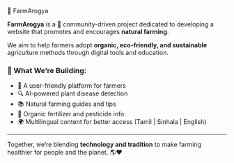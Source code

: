 🌿 FarmArogya

**FarmArogya** is a 🌱 community-driven project dedicated to developing a website that promotes and encourages **natural farming**.

We aim to help farmers adopt **organic, eco-friendly, and sustainable** agriculture methods through digital tools and education.

### 🚜 What We’re Building:
- 🌾 A user-friendly platform for farmers
- 🔍 AI-powered plant disease detection
- 📚 Natural farming guides and tips
- 🧪 Organic fertilizer and pesticide info
- 🌍 Multilingual content for better access (Tamil | Sinhala | English)

---

Together, we’re blending **technology and tradition** to make farming healthier for people and the planet. 🌎❤️
